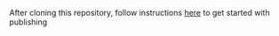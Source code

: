 
After cloning this repository, follow instructions [here](https://wiki.dendron.so/notes/yg3EL1x9fEe4NMqxUC3jP.html) to get started with publishing
